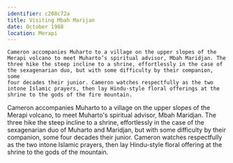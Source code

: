 ```yaml
---
identifier: c208c72a
title: Visiting Mbah Marijan
date: October 1988 
location: Merapi
---
```


``` synopsis
Cameron accompanies Muharto to a village on the upper slopes of the
Merapi volcano to meet Muharto’s spiritual advisor, Mbah Maridjan. The
three hike the steep incline to a shrine, effortlessly in the case of
the sexagenarian duo, but with some difficulty by their companion, some
four decades their junior. Cameron watches respectfully as the two
intone Islamic prayers, then lay Hindu-style floral offerings at the
shrine to the gods of the fire mountain.
```

Cameron accompanies Muharto to a village on the upper slopes of the
Merapi volcano, to meet Muharto's spiritual advisor, Mbah Maridjan. The
three hike the steep incline to a shrine, effortlessly in the case of
the sexagenarian duo of Muharto and Maridjan, but with some difficulty
by their companion, some four decades their junior. Cameron watches
respectfully as the two intone Islamic prayers, then lay Hindu-style
floral offering at the shrine to the gods of the mountain.
